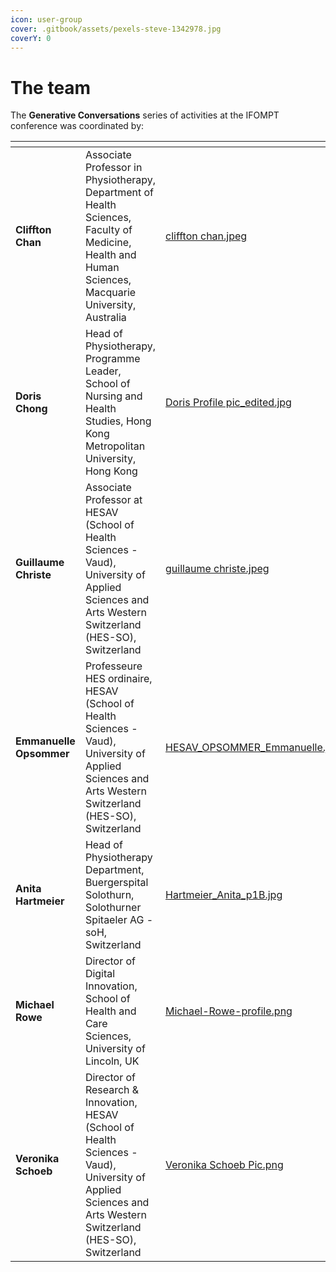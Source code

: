 ```yaml
---
icon: user-group
cover: .gitbook/assets/pexels-steve-1342978.jpg
coverY: 0
---
```


# The team

The **Generative Conversations** series of activities at the IFOMPT conference was coordinated by:

<table data-view="cards"><thead><tr><th></th><th></th><th data-hidden data-card-cover data-type="files"></th></tr></thead><tbody><tr><td><strong>Cliffton Chan</strong></td><td>Associate Professor in Physiotherapy, Department of Health Sciences, Faculty of Medicine, Health and Human Sciences, <br>Macquarie University, Australia</td><td><a href=".gitbook/assets/cliffton chan.jpeg">cliffton chan.jpeg</a></td></tr><tr><td><strong>Doris Chong</strong></td><td>Head of Physiotherapy, Programme Leader, School of Nursing and Health Studies, Hong Kong Metropolitan University, Hong Kong</td><td><a href=".gitbook/assets/Doris Profile pic_edited.jpg">Doris Profile pic_edited.jpg</a></td></tr><tr><td><strong>Guillaume Christe</strong></td><td>Associate Professor at HESAV (School of Health Sciences - Vaud), University of Applied Sciences and Arts Western Switzerland (HES-SO), Switzerland</td><td><a href=".gitbook/assets/guillaume christe.jpeg">guillaume christe.jpeg</a></td></tr><tr><td><strong>Emmanuelle Opsommer</strong></td><td>Professeure HES ordinaire, HESAV (School of Health Sciences - Vaud), University of Applied Sciences and Arts Western Switzerland (HES-SO), Switzerland</td><td><a href=".gitbook/assets/HESAV_OPSOMMER_Emmanuelle.jpg">HESAV_OPSOMMER_Emmanuelle.jpg</a></td></tr><tr><td><strong>Anita Hartmeier</strong></td><td>Head of Physiotherapy Department, Buergerspital Solothurn, Solothurner Spitaeler AG - soH, Switzerland</td><td><a href=".gitbook/assets/Hartmeier_Anita_p1B.jpg">Hartmeier_Anita_p1B.jpg</a></td></tr><tr><td><strong>Michael Rowe</strong></td><td>Director of Digital Innovation, School of Health and Care Sciences, University of Lincoln, UK</td><td><a href=".gitbook/assets/Michael-Rowe-profile.png">Michael-Rowe-profile.png</a></td></tr><tr><td><strong>Veronika Schoeb</strong></td><td>Director of Research &#x26; Innovation, HESAV (School of Health Sciences - Vaud), University of Applied Sciences and Arts Western Switzerland (HES-SO), Switzerland</td><td><a href=".gitbook/assets/Veronika Schoeb Pic.png">Veronika Schoeb Pic.png</a></td></tr></tbody></table>

